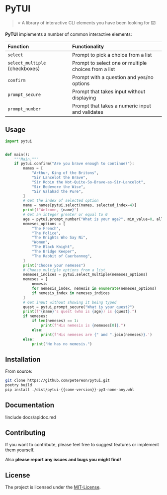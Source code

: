 # PyTUI

> :star: A library of interactive CLI elements you have been looking for :keyboard:

**PyTUI** implements a number of common interactive elements:

| Function                       | Functionality                                        |
|:-------------------------------|:-----------------------------------------------------|
| `select`                       | Prompt to pick a choice from a list                  |
| `select_multiple` (checkboxes) | Prompt to select one or multiple choices from a list |
| `confirm`                      | Prompt with a question and yes/no options            |
| `prompt_secure`                |           Prompt that takes input without displaying |
| `prompt_number`                | Prompt that takes a numeric input and validates      |

## Usage

```python
import pytui


def main():
    """Main."""
    if pytui.confirm("Are you brave enough to continue?"):
        names = [
            "Arthur, King of the Britons",
            "Sir Lancelot the Brave",
            "Sir Robin the Not-Quite-So-Brave-as-Sir-Lancelot",
            "Sir Bedevere the Wise",
            "Sir Galahad the Pure",
        ]
        # Get the index of selected option
        name = names[pytui.select(names, selected_index=4)]
        print(f"Welcome, {name}")
        # Get an integer greater or equal to 0
        age = pytui.prompt_number("What is your age?", min_value=0, allow_float=False)
        nemeses_options = [
            "The French",
            "The Police",
            "The Knights Who Say Ni",
            "Women",
            "The Black Knight",
            "The Bridge Keeper",
            "The Rabbit of Caerbannog",
        ]
        print("Choose your nemeses")
        # Choose multiple options from a list
        nemeses_indices = pytui.select_multiple(nemeses_options)
        nemeses = [
            nemesis
            for nemesis_index, nemesis in enumerate(nemeses_options)
            if nemesis_index in nemeses_indices
        ]
        # Get input without showing it being typed
        quest = pytui.prompt_secure("What is your quest?")
        print(f"{name}'s quest (who is {age}) is {quest}.")
        if nemeses:
            if len(nemeses) == 1:
                print(f"His nemesis is {nemeses[0]}.")
            else:
                print(f'His nemeses are {" and ".join(nemeses)}.')
        else:
            print("He has no nemesis.")

```

## Installation

From source:
```sh
git clone https://github.com/petereon/pytui.git
poetry build
pip install ./dist/pytui-{{some-version}}-py3-none-any.whl
```

## Documentation
!include docs/apidoc.md

## Contributing

If you want to contribute, please feel free to suggest features or implement them yourself.

Also **please report any issues and bugs you might find!**

## License

The project is licensed under the [MIT-License](LICENSE).
